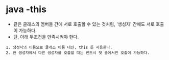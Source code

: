 # java -this
- 같은 클래스의 멤버들 간에 서로 호출할 수 있는 것처럼, '생성자' 간에도 서로 호출이 가능하다.
- 단, 아래 두조건을 만족시켜야 한다.
~~~
1. 생성자의 이름으로 클래스 이름 대신, this 를 사용한다.
2. 한 생성자에서 다른 생성자를 호출할 때는 반드시 첫 줄에서만 호출이 가능하다.

~~~
